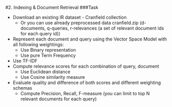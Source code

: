 #2. Indexing & Document Retrieval
###Task
+ Download an existing IR dataset - Cranfield collection
  + Or you can use already preprocessed data cranfield.zip (d-documents, q-queries, r-relevances (a set of relevant document ids for each query id))
+ Represent each document and query using the Vector Space Model with all following weightings:
  + Use Binary representation
  + Use pure Term Frequency
 + Use TF-IDF
+ Compute relevance scores for each combination of query, document
  + Use Euclidean distance
  + Use Cosine similarity measure
+ Evaluate quality and difference of both scores and different weighting schemas
  + Compute Precision, Recall, F-measure (you can limit to top N relevant documents for each query)
